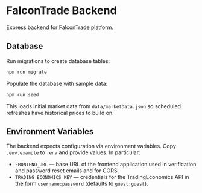 # FalconTrade Backend

Express backend for FalconTrade platform.

## Database

Run migrations to create database tables:

```bash
npm run migrate
```

Populate the database with sample data:

```bash
npm run seed
```

This loads initial market data from `data/marketData.json` so scheduled refreshes have historical prices to build on.

## Environment Variables

The backend expects configuration via environment variables. Copy `.env.example` to `.env` and provide values. In particular:

- `FRONTEND_URL` — base URL of the frontend application used in verification and password reset emails and for CORS.
- `TRADING_ECONOMICS_KEY` — credentials for the TradingEconomics API in the form `username:password` (defaults to `guest:guest`).
